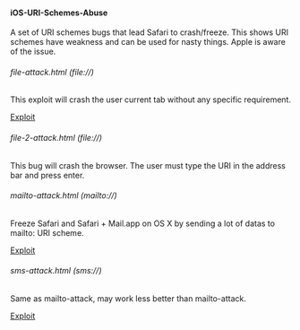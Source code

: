 #### iOS-URI-Schemes-Abuse

A set of URI schemes bugs that lead Safari to crash/freeze. This shows URI schemes have weakness and can be used for nasty things. Apple is aware of the issue.

###### file-attack.html (file://)

This exploit will crash the user current tab without any specific requirement.

[Exploit](https://htmlpreview.github.io/?https://github.com/pwnsdx/iOS-URI-Schemes-Abuse-PoC/blob/master/file-attack.html)

###### file-2-attack.html (file://)

This bug will crash the browser. The user must type the URI in the address bar and press enter.

###### mailto-attack.html (mailto://)

Freeze Safari and Safari + Mail.app on OS X by sending a lot of datas to mailto: URI scheme.

[Exploit](https://htmlpreview.github.io/?https://github.com/pwnsdx/iOS-URI-Schemes-Abuse-PoC/blob/master/mailto-attack.html)

###### sms-attack.html (sms://)

Same as mailto-attack, may work less better than mailto-attack.

[Exploit](https://htmlpreview.github.io/?https://github.com/pwnsdx/iOS-URI-Schemes-Abuse-PoC/blob/master/sms-attack.html)
